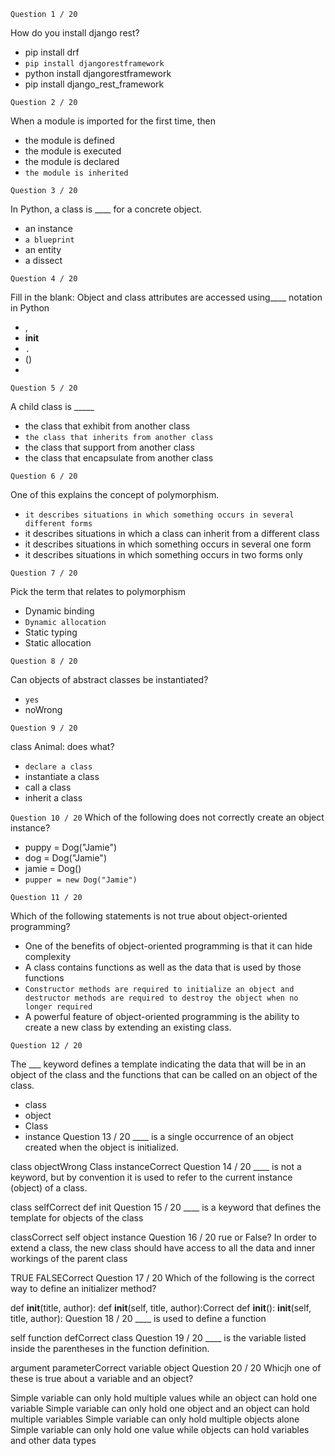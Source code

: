 `Question 1 / 20`

How do you install django rest?

+ pip install drf
+ `pip install djangorestframework`
+ python install djangorestframework
+ pip install django_rest_framework

`Question 2 / 20`

When a module is imported for the first time, then

+ the module is defined
+ the module is executed
+ the module is declared
+ `the module is inherited`

`Question 3 / 20`

In Python, a class is ____ for a concrete object.

+ an instance
+ `a blueprint`
+ an entity
+ a dissect

`Question 4 / 20`

Fill in the blank: Object and class attributes are accessed using____ notation in Python
+ ,
+ __init__
+ `.`
+ ()
+ 
`Question 5 / 20`

A child class is _____

+ the class that exhibit from another class
+ `the class that inherits from another class`
+ the class that support from another class
+ the class that encapsulate from another class

`Question 6 / 20`

One of this explains the concept of polymorphism.

+ `it describes situations in which something occurs in several different forms`
+ it describes situations in which a class can inherit from a different class
+ it describes situations in which something occurs in several one form
+ it describes situations in which something occurs in two forms only

`Question 7 / 20`

Pick the term that relates to polymorphism

+ Dynamic binding
+ `Dynamic allocation`
+ Static typing
+ Static allocation

`Question 8 / 20`

Can objects of abstract classes be instantiated?

+ `yes`
+ noWrong

`Question 9 / 20`

class Animal: does what?

+ `declare a class`
+ instantiate a class
+ call a class
+ inherit a class

`Question 10 / 20`
Which of the following does not correctly create an object instance?

+ puppy = Dog("Jamie")
+ dog = Dog("Jamie")
+ jamie = Dog()
+ `pupper = new Dog("Jamie")`

`Question 11 / 20`

Which of the following statements is not true about object-oriented programming?

+ One of the benefits of object-oriented programming is that it can hide complexity
+ A class contains functions as well as the data that is used by those functions
+ `Constructor methods are required to initialize an object and destructor methods are required to destroy the object when no longer required`
+ A powerful feature of object-oriented programming is the ability to create a new class by extending an existing class.

`Question 12 / 20`

The ___ keyword defines a template indicating the data that will be in an object of the class and the functions that can be called on an object of the class.

+ class
+ object
+ Class
+ instance
Question 13 / 20
____ is a single occurrence of an object created when the object is initialized.

class
objectWrong
Class
instanceCorrect
Question 14 / 20
____ is not a keyword, but by convention it is used to refer to the current instance (object) of a class.

class
selfCorrect
def
init
Question 15 / 20
____ is a keyword that defines the template for objects of the class

classCorrect
self
object
instance
Question 16 / 20
rue or False? In order to extend a class, the new class should have access to all the data and inner workings of the parent class

TRUE
FALSECorrect
Question 17 / 20
Which of the following is the correct way to define an initializer method?

def __init__(title, author):
def __init__(self, title, author):Correct
def __init__():
__init__(self, title, author):
Question 18 / 20
____ is used to define a function

self
function
defCorrect
class
Question 19 / 20
____ is the variable listed inside the parentheses in the function definition.

argument
parameterCorrect
variable
object
Question 20 / 20
Whicjh one of these is true about a variable and an object?

Simple variable can only hold multiple values while an object can hold one variable
Simple variable can only hold one object and an object can hold multiple variables
Simple variable can only hold multiple objects alone
Simple variable can only hold one value while objects can hold variables and other data types
